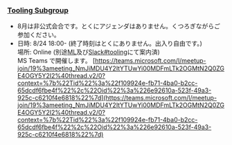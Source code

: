 ### [Tooling Subgroup](https://openchain-project.github.io/OpenChain-JWG/subgroups/tooling/)

- 8月は非公式会合です。とくにアジェンダはありません。くつろぎながらご参加ください。
- 日時: 8/24 18:00- (終了時刻はとくにありません。出入り自由です。)  
  場所: Online (別途[ML](https://lists.openchainproject.org/g/japan-sg-tooling)及び[Slack#tooling](https://openchain-japanwg.slack.com/archives/CGHP86Y4T)にて案内済)  
  MS Teams で開催します。
  [https://teams.microsoft.com/l/meetup-join/19%3ameeting_NmJiMDU4Y2ItYTUwYi00MDFmLTk2OGMtN2Q0ZGE4OGY5Y2I2%40thread.v2/0?context=%7b%22Tid%22%3a%22f109924e-fb71-4ba0-b2cc-65dcdf6fbe4f%22%2c%22Oid%22%3a%226e92610a-523f-49a3-925c-c6210f4e6818%22%7d](https://teams.microsoft.com/l/meetup-join/19%3ameeting_NmJiMDU4Y2ItYTUwYi00MDFmLTk2OGMtN2Q0ZGE4OGY5Y2I2%40thread.v2/0?context=%7b%22Tid%22%3a%22f109924e-fb71-4ba0-b2cc-65dcdf6fbe4f%22%2c%22Oid%22%3a%226e92610a-523f-49a3-925c-c6210f4e6818%22%7d)
